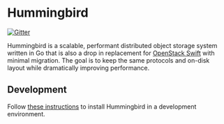Hummingbird
===========

[![Gitter](https://badges.gitter.im/troubling/hummingbird.svg)](https://gitter.im/troubling/hummingbird?utm_source=badge&utm_medium=badge&utm_campaign=pr-badge)

Hummingbird is a scalable, performant distributed object storage system written in Go
that is also a drop in replacement for [OpenStack Swift][1] with minimal migration.
The goal is to keep the same protocols and on-disk layout while dramatically
improving performance.

Development
-----------

Follow [these instructions](HAIO.md) to install Hummingbird in a development environment.


   [1]: http://swift.openstack.org/
